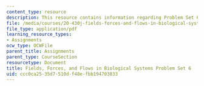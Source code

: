 ```yaml
---
content_type: resource
description: This resource contains information regarding Problem Set 6.
file: /media/courses/20-430j-fields-forces-and-flows-in-biological-systems-fall-2015/ccc0ca2535d7510df48efbb194703833_MIT20_430JF15_PS6_vFinal.pdf
file_type: application/pdf
learning_resource_types:
- Assignments
ocw_type: OCWFile
parent_title: Assignments
parent_type: CourseSection
resourcetype: Document
title: Fields, Forces, and Flows in Biological Systems Problem Set 6
uid: ccc0ca25-35d7-510d-f48e-fbb194703833
---
```

